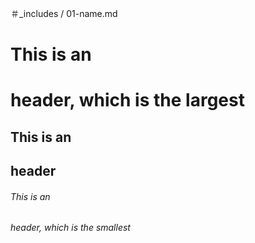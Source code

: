 ＃_includes / 01-name.md
# This is an <h1> header, which is the largest
## This is an <h2> header
###### This is an <h6> header, which is the smallest
